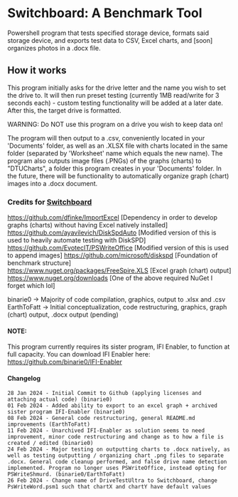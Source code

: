 # Switchboard: A Benchmark Tool
 Powershell program that tests specified storage device, formats said storage device, and exports test data to CSV, Excel charts, and [soon] organizes photos in a .docx file.
 
## How it works
 This program initially asks for the drive letter and the name you wish to set the drive to. It will then run preset testing (currently 1MB read/write for 3 seconds each) - custom testing functionality will be added at a later date. After this, the target drive is formatted. 

 WARNING: Do NOT use this program on a drive you wish to keep data on!

 The program will then output to a .csv, conveniently located in your 'Documents' folder, as well as an .XLSX file with charts located in the same folder (separated by 'Worksheet' name which equals the new name). The program also outputs image files (.PNGs) of the graphs (charts) to "DTUCharts", a folder this program creates in your 'Documents' folder. In the future, there will be functionality to automatically organize graph (chart) images into a .docx document.
 
### Credits for [Switchboard](https://github.com/binarie0/Switchboard)        
 https://github.com/dfinke/ImportExcel [Dependency in order to develop graphs (charts) without having Excel natively installed]    
 https://github.com/ayavilevich/DiskSpdAuto [Modified version of this is used to heavily automate testing with DiskSPD] 
 https://github.com/EvotecIT/PSWriteOffice [Modified version of this is used to append images]
 https://github.com/microsoft/diskspd [Foundation of benchmark structure]        
 https://www.nuget.org/packages/FreeSpire.XLS [Excel graph (chart) output]        
 https://www.nuget.org/downloads [One of the above required NuGet I forget which lol]        

 binarie0 -> Majority of code compilation, graphics, output to .xlsx and .csv      
 EarthToFatt -> Initial conceptualization, code restructuring, graphics, graph (chart) output, .docx output (pending)      


#### NOTE:
This program currently requires its sister program, IFI Enabler, to function at full capacity. You can download IFI Enabler here: https://github.com/binarie0/IFI-Enabler

 
#### Changelog
    28 Jan 2024 - Initial Commit to Github (applying licenses and attaching actual code) (binarie0)
    01 Feb 2024 - Added ability to export to an excel graph + archived sister program IFI-Enabler (binarie0)
    08 Feb 2024 - General code restructuring, general README.md improvements (EarthToFatt)
    11 Feb 2024 - Unarchived IFI-Enabler as solution seems to need improvement, minor code restructuring and change as to how a file is created / edited (binarie0)
    24 Feb 2024 - Major testing on outputting charts to .docx natively, as well as testing outputting / organizing chart .png files to separate .docx. General code cleanup performed, and false drive name detection implemented. Program no longer uses PSWriteOffice, instead opting for PSWriteShmurd. (binarie0/EarthToFatt)
    26 Feb 2024 - Change name of DriveTestUltra to Switchboard, change PsWriteWord.psm1 such that chartX and chartY have default values
